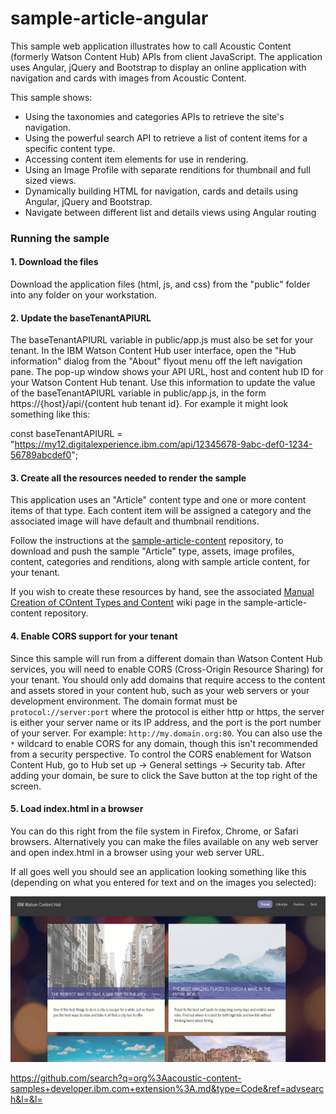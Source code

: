 # sample-article-angular
This sample web application illustrates how to call Acoustic Content (formerly Watson Content Hub) APIs from client JavaScript. The application uses Angular, jQuery and Bootstrap to display an online application with navigation and cards with images from Acoustic Content.

This sample shows:
* Using the taxonomies and categories APIs to retrieve the site's navigation.
* Using the powerful search API to retrieve a list of content items for a specific content type.
* Accessing content item elements for use in rendering.
* Using an Image Profile with separate renditions for thumbnail and full sized views.
* Dynamically building HTML for navigation, cards and details using Angular, jQuery and Bootstrap.
* Navigate between different list and details views using Angular routing

### Running the sample

#### 1. Download the files

Download the application files (html, js, and css) from the "public" folder into any folder on your workstation.

#### 2. Update the baseTenantAPIURL

The baseTenantAPIURL variable in public/app.js must also be set for your tenant. In the IBM Watson Content Hub user interface, open the "Hub information" dialog from the "About" flyout menu off the left navigation pane. The pop-up window shows your API URL, host and content hub ID for your Watson Content Hub tenant. Use this information to update the value of the baseTenantAPIURL variable in public/app.js, in the form https://{host}/api/{content hub tenant id}.  For example it might look something like this:

const baseTenantAPIURL = "https://my12.digitalexperience.ibm.com/api/12345678-9abc-def0-1234-56789abcdef0";

#### 3. Create all the resources needed to render the sample

This application uses an "Article" content type and one or more content items of that type. Each content item will be assigned a category and the associated image will have default and thumbnail renditions.

Follow the instructions at the [sample-article-content](https://github.com/ibm-wch/sample-article-content) repository, to download and push the sample "Article" type, assets, image profiles, content, categories and renditions, along with sample article content, for your tenant.

If you wish to create these resources by hand, see the associated [Manual Creation of COntent Types and Content](https://github.com/ibm-wch/sample-article-content/wiki/Manual-Creation-of-Content-Types-and-Content) wiki page in the sample-article-content repository.

#### 4. Enable CORS support for your tenant

Since this sample will run from a different domain than Watson Content Hub services, you will need to enable CORS (Cross-Origin Resource Sharing) for your tenant. You should only add domains that require access to the content and assets stored in your content hub, such as your web servers or your development environment. The domain format must be `protocol://server:port` where the protocol is either http or https, the server is either your server name or its IP address, and the port is the port number of your server. For example: `http://my.domain.org:80`. You can also use the `*` wildcard to enable CORS for any domain, though this isn't recommended from a security perspective. To control the CORS enablement for Watson Content Hub, go to Hub set up -> General settings -> Security tab. After adding your domain, be sure to click the Save button at the top right of the screen.

#### 5. Load index.html in a browser

You can do this right from the file system in Firefox, Chrome, or Safari browsers. Alternatively you can make the files available on any web server and open index.html in a browser using your web server URL.

If all goes well you should see an application looking something like this (depending on what you entered for text and on the images you selected):

![sample screenshot](/docs/article-sample-screenshot.jpg?raw=true "Sample screenshot")

https://github.com/search?q=org%3Aacoustic-content-samples+developer.ibm.com+extension%3A.md&type=Code&ref=advsearch&l=&l=
